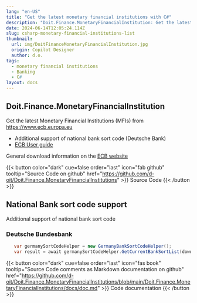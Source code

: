 ```yaml
---
lang: "en-US"
title: "Get the latest monetary financial institutions with C#"
description: "Doit.Finance.MonetaryFinancialInstitution: Get the latest monetary financial institutions with C#"
date: 2024-06-14T12:05:24.114Z
slug: csharp-monetary-financial-institutions-list
thumbnail:
  url: img/DoitFinanceMonetaryFinancialInstitution.jpg
  origin: Copilot Designer
  author: d.o.
tags:
  - monetary financial institutions
  - Banking
  - C#  
layout: docs  
---
```

## Doit.Finance.MonetaryFinancialInstitution

Get the latest Monetary Financial Institutions (MFIs) from https://www.ecb.europa.eu
- Additional support of national bank sort code (Deutsche Bank)
- [ECB User guide](https://www.ecb.europa.eu/stats/financial_corporations/list_of_financial_institutions/html/mfi_userguide.en.html)  

General download information on the  [ECB website](https://www.ecb.europa.eu/stats/financial_corporations/list_of_financial_institutions/html/elegass.en.html)  

{{< button color="dark" cue=false order="last" icon="fab github" tooltip="Source Code on github" href="https://github.com/d-oit/Doit.Finance.MonetaryFinancialInstitutions" >}}
    Source Code
{{< /button >}}

## National Bank sort code support

Additional support of national bank sort code

### Deutsche Bundesbank

```csharp
   var germanySortCodeHelper = new GermanyBankSortCodeHelper();
   var result = await germanySortCodeHelper.GetCurrentBankSortList(download: true);
```

{{< button color="dark" cue=false order="last" icon="fas book" tooltip="Source Code comments as Markdown documentation on github" href="https://github.com/d-oit/Doit.Finance.MonetaryFinancialInstitutions/blob/main/Doit.Finance.MonetaryFinancialInstitutions/docs/doc.md" >}}
    Code documentation
{{< /button >}}
